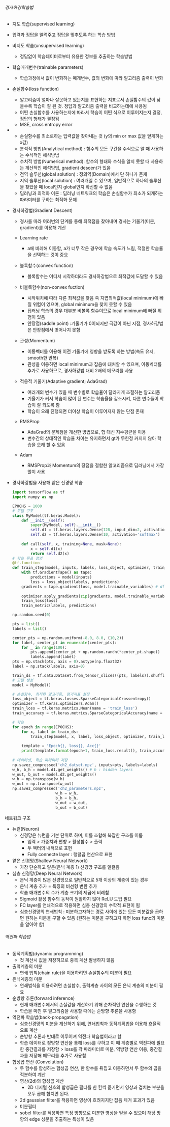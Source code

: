 ###### 경사하강학습법

- 지도 학습(supervised learning)
  
- 입력과 정답을 알려주고 정답을 맞추도록 하는 학습 방법
  
- 비지도 학습(unsupervised learning)
  
  - 정답없이 학습데이터로부터 유용한 정보를 추출하는 학습방법
  
- 학습매개변수(trainable parameters)
  
  - 학습과정에서 값이 변화하는 매개변수, 값의 변화에 따라 알고리즘 출력이 변화
  
- 손실함수(loss function)
  - 알고리즘이 얼마나 잘못하고 있는지를 표현하는 지표로서 손실함수의 값이 낮을수록 학습이 잘 된 것. 정답과 알고리즘 출력을 비교하는데에 사용됨
  - 어떤 손실함수를 사용하는지에 따라서 학습이 어떤 식으로 이루어지는지 결정, 정답의 형태가 결정됨
  - MSE, cross entropy error
  
- - 손실함수를 최소로하는 입력값을 찾아내는 것 (y의 min or max 값을 얻게하는 x값)
  - 분석적 방법(Analytical method) : 함수의 모든 구간을 수식으로 알 때 사용하는 수식적인 해석방법
  - 수치적 방법(Numerical method): 함수의 형태와 수식을 알지 못할 때 사용하는 계산적인 해석방법, gradient descent가 있음
  - 전역 솔루션(global solution) : 정의역(Domain)에서 단 하나가 존재
  - 지역 솔루션(local solution) : 여러개일 수 있으며, 일반적으로 하나의 솔루션을 찾았을 때 local인지 global인지 확신할 수 없음
  - 딥러닝과 최적화 이론 :  딥러닝 네트워크의 학습은 손실함수가 최소가 되게하는 파라미터를 구하는 최적화 문제 

- 경사하강법(Gradient Descent)

  - 경사를 따라 여러번의 단계를 통해 최적점을 찾아내며 경사는 기울기(미분, gradient)를 이용해 계산

  - Learning rate
    - a에 비례해 이동함, a가 너무 작은 경우에 학습 속도가 느림, 적절한 학습률을 선택하는 것이 중요
  - 볼록함수(convex function) 
    - 볼록함수는 어디서 시작하더라도 경사하강법으로 최적값에 도달할 수 있음
  - 비볼록함수(non-convex fuction)
    - 시작위치에 따라 다른 최적값을 찾음 즉 지엽최적값(local minimum)에 빠질 위험이 있으며,  global minimum을 찾지 못할 수 있음
    - 딥러닝 학습의 경우 대부분 비볼록 함수이므로 local minimum에 빠질 위험이 있음
    - 안장점(saddle point) :기울기가 0이되지만 극값이 아닌 지점, 경사하강법은 안장점에서 벗어나지 못함
  - 관성(Momentum)
    - 이동벡터를 이용해 이전 기울기에 영향을 받도록 하는 방법(속도 유지, smooth한 반복)
    - 관성을 이용하면 local minimum과 잡음에 대처할 수 있으며, 이동벡터를 추가로 사용하므로, 경사하강법 대비 2배의 메모리를 사용
  - 적응적 기울기(Adaptive gradient; AdaGrad)
    - 여러개의 변수가 있을 때 변수별로 학습율이 달라지게 조절하는 알고리즘
    - 기울기가 커서 학습이 많이 된 변수는 학습율을 감소시켜, 다른 변수들이 학습이 잘 되도록 함
    - 학습이 오래 진행되면 더이상 학습이 이루어지지 않는 단점 존재
  - RMSProp
    - AdaGrad의 문제점을 개선한 방법으로, 합 대신 지수평균을 이용
    - 변수간의 상대적인 학습율 차이는 유지하면서 gt가 무한정 커지지 않아 학습을 오래 할 수 있음
  - Adam
    - RMSProp과 Momentum의 장점을 결합한 알고리즘으로 딥러닝에서 가장 많이 사용

- 경사하강법을 사용해 얕은 신경망 학습

  ```py
  import tensorflow as tf
  import numpy as np
  
  EPOCHS = 1000
  # 모델 구조
  class MyModel(tf.keras.Model):
      def __init__(self):
          super(MyModel, self).__init__()
          self.d1 = tf.keras.layers.Dense(128, input_dim=2, activation='sigmoid')
          self.d2 = tf.keras.layers.Dense(10, activation='softmax')
              
      def call(self, x, training=None, mask=None):
          x = self.d1(x)
          return self.d2(x)
  # 학습 루프 정의
  @tf.function
  def train_step(model, inputs, labels, loss_object, optimizer, train_loss, train_metric):
      with tf.GradientTape() as tape:
          predictions = model(inputs)
          loss = loss_object(labels, predictions)
      gradients = tape.gradient(loss, model.trainable_variables) # df(x)/dx
      
      optimizer.apply_gradients(zip(gradients, model.trainable_variables))
      train_loss(loss)
      train_metric(labels, predictions)
  
  np.random.seed(0)
  
  pts = list()
  labels = list()
  
  center_pts = np.random.uniform(-8.0, 8.0, (10,2))
  for label, center_pt in enumerate(center_pts):
      for _ in range(100):
          pts.append(center_pt + np.random.randn(*center_pt.shape))
          labels.append(label)
  pts = np.stack(pts, axis = 0).astype(np.float32) 
  label = np.stack(labels, axis=0)
  
  train_ds = tf.data.Dataset.from_tensor_slices((pts, labels)).shuffle(10000).batch(32)
  # 모델 생성
  model = MyModel()
  
  # 손실함수, 최적화 알고리즘, 평가지표 설정
  loss_object = tf.keras.losses.SparseCategoricalCrossentropy()
  optimizer = tf.keras.optimizers.Adam()
  train_loss = tf.keras.metrics.Mean(name = 'train_loss')
  train_accuracy = tf.keras.metrics.SparseCategoricalAccuracy(name = 'train_accuracy')
  
  # 학습
  for epoch in range(EPOCHS):
      for x, label in train_ds:
          train_step(model, x, label, loss_object, optimizer, train_loss, train_accuracy)
          
      template = 'Epoch{}, loss{}, Acc{}'
      print(template.format(epoch+1, train_loss.result(), train_accuracy.result()*100))
      
  # 데이터셋, 학습 파라미터 저장
  np.savez_compressed('ch2_datset.npz', inputs=pts, labels=labels)
  w_h, b_h = model.d1.get_weights() # h : hidden layers
  w_out, b_out = model.d2.get_weights()
  w_h = np.transpose(w_h)
  w_out = np.transpose(w_out)
  np.savez_compressed('ch2_parameters.npz',
                     w_h = w_h,
                     b_h = b_h,
                     w_out = w_out,
                     b_out = b_out)
  ```

네트워크 구조

- 뉴런(Neuron)
  - 신경망은 뉴런을 기본 단위로 하며, 이를 조합해 복잡한 구조를 이룸
    - 입력 > 가중치와 편향 > 활성함수 > 출력
    - 두 벡터의 내적으로 표현
    - Fully connecte layer : 행렬곱 연산으로 표현
- 얕은 신경망(Shallow Neural Network)
  - 가장 단순하고 얕은(은닉 계층 1) 신경망 구조를 일컬음
- 심층 신경망(Deep Neural Network)
  - 은닉 계층이 많은 신경망으로 일반적으로 5개 이상의 계층이 있는 경우
  - 은닉 계층 추가 = 특징의 비선형 변환 추가
  - 학습 매개변수의 수가 계층 크기의 제곱에 비례함
  - Sigmoid 활성 함수의 동작이 원활하지 않아 ReLU 도입 필요	
  -  FC layer를 연쇄적으로 적용하면 심층 신경망의 수학적 표현이 됨
  - 심층신경망의 연쇄법칙 : 미분하고자하는 경로 사이에 있는 모든 미분값을 곱하면 원하는 미분을 구할 수 있음 (원하는 미분을 구하고자 하면 loss func의 미분을 알아야 함)

###### 역전파 학습법

- 동적계획법(dynamic programming)
  - 첫 계산시 값을 저장하므로 중복 계산 발생하지 않음
- 출력계층의 미분
  - 연쇄 법칙(chain rule)을 이용하려면 손실함수의 미분이 필요
- 은닉계층의 미분
  - 연쇄법칙을 이용하려면 손실함수, 출력계층 사이의 모든 은닉 계층의 미분이 필요
- 순방향 추론(forward inference)
  - 현재 매개변수에서의 손실값을 계산하기 위해 순차적인 연산을 수행하는 것
  - 학습을 마친 후 알고리즘을 사용할 때에는 순방향 추론을 사용함
- 역전파 학습법(back-propagation)
  - 심층신경망의 미분을 계산하기 위해, 연쇄법칙과 동적계획법을 이용해 효율적으로 계산
  - 순방향 추론과 반대로 이루어져 역전파 학습법이라고 함
  - 학습 데이터로 정방향 연산을 통해 loss를 구하고 이 때 계층별로 역전파에 필요한 중간결과를 저장함 >  loss를 각 파라미터로 미분, 역방향 연산 이용, 중간결과를 저장해 메모리를 추가로 사용함
- 합성곱 연산 (Convolution)
  - 두 함수를 합성하는 합성곱 연산, 한 함수를 뒤집고 이동하면서 두 함수의 곱을 적분하여 계산
  - 영상(2d)의 합성곱 계산
    - 2D 디지털 신호의 합성곱은 필터를 한 칸씩 옮기면서 영상과 겹치는 부분을 모두 곱해 합치면 된다. 
  - 2d gaussian filter를 적용하면 영상이 흐려지지만 잡음 제거 효과가 있음
  -  미분필터
    - sobel filter를 적용하면 특정 방향으로 미분한 영상을 얻을 수 있으며 해당 방향의 edge 성분을 추출하는 특성이 있음

